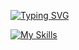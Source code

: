 [![Typing SVG](https://readme-typing-svg.demolab.com?font=Ubuntu&weight=600&size=25&pause=1000&color=000000&width=435&lines=Hi%F0%9F%91%8B+I'm+Naru%F0%9F%A7%B8)](https://git.io/typing-svg)

[![My Skills](https://skillicons.dev/icons?i=py,figma&theme=light&perline=3)](https://skillicons.dev)